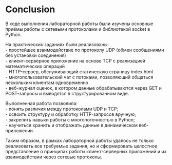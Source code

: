 # Conclusion

В ходе выполнения лабораторной работы были изучены основные приёмы работы с сетевыми протоколами и библиотекой socket в Python.

На практических заданиях были реализованы: </br>- простейшее взаимодействие по протоколу UDP (обмен сообщениями без установки соединения)</br>- клиент-серверное приложение на основе TCP с реализацией математических операций</br>- HTTP-сервер, обслуживающий статическую страницу index.html</br>- многопользовательский чат с потоками, позволяющий общаться нескольким клиентам одновременно</br>- веб-журнал оценок, в котором данные обрабатываются через GET и POST-запросы и выводятся в структурированном виде.

Выполненная работа позволила:</br>- понять различия между протоколами UDP и TCP;</br>- освоить структуру и обработку HTTP-запросов вручную;</br>- закрепить навыки работы с многопоточностью в Python;</br>- научиться хранить и отображать данные в динамическом веб-приложении.

Таким образом, в рамках лабораторной работы удалось не только реализовать все требуемые задания, но и сформировать целостное представление о принципах работы клиент-серверных приложений и их взаимодействии через сетевые протоколы.
